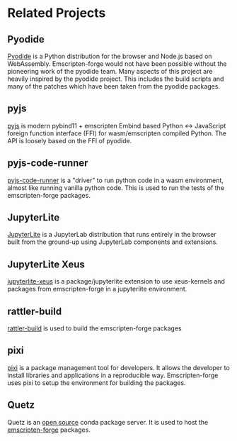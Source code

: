 # Related Projects

## Pyodide

[Pyodide](https://pyodide.org/en/stable/index.html) is a Python distribution for the browser and Node.js based on WebAssembly.
Emscripten-forge would not have been possible without the pioneering work of the pyodide team.
Many aspects of this project are heavily inspired by the pyodide project. This includes the build scripts and many of the patches which have been taken from the pyodide packages.


## pyjs
[pyjs](https://emscripten-forge.github.io/pyjs/) is modern pybind11 + emscripten Embind based Python <-> JavaScript foreign function interface (FFI) for wasm/emscripten compiled Python.
The API is loosely based on the FFI of pyodide.

## pyjs-code-runner
[pyjs-code-runner](https://github.com/emscripten-forge/pyjs-code-runner) is a "driver" to run python code in a wasm environment, almost like running vanilla python code. This is used to run the tests of the emscripten-forge packages.

## JupyterLite
[JupyterLite](https://jupyterlite.readthedocs.io/en/stable/) is a JupyterLab distribution that runs entirely in the browser built from the ground-up using JupyterLab components and extensions.


## JupyterLite Xeus

[jupyterlite-xeus](https://github.com/jupyterlite/xeus) is a package/jupyterlite extension to use xeus-kernels
and packages from emscripten-forge in a jupyterlite environment.


## rattler-build

[rattler-build](https://github.com/prefix-dev/rattler-build) is used to build the emscripten-forge packages

## pixi

[pixi](https://pixi.sh/latest/) is a package management tool for developers. It allows the developer to install libraries and applications in a reproducible way.
Emscripten-forge uses pixi to setup the environment for building the packages.

## Quetz
Quetz is an [open source](https://beta.mamba.pm/channels/emscripten-forge) conda package server. It is used to host the [emscripten-forge](https://beta.mamba.pm/channels/emscripten-forge) packages.
